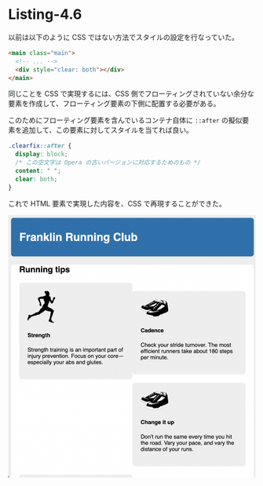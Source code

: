 # Listing-4.6

以前は以下のように CSS ではない方法でスタイルの設定を行なっていた。

```html
<main class="main">
  <!-- ... -->
  <div style="clear: both"></div>
</main>
```

同じことを CSS で実現するには、CSS 側でフローティングされていない余分な要素を作成して、フローティング要素の下側に配置する必要がある。

このためにフローティング要素を含んでいるコンテナ自体に `::after` の擬似要素を追加して、この要素に対してスタイルを当てれば良い。

```css
.clearfix::after {
  display: block;
  /* この空文字は Opera の古いバージョンに対応するためのもの */
  content: " ";
  clear: both;
}
```

これで HTML 要素で実現した内容を、CSS で再現することができた。

![](assets/2021-10-24-01-08-50.png)
